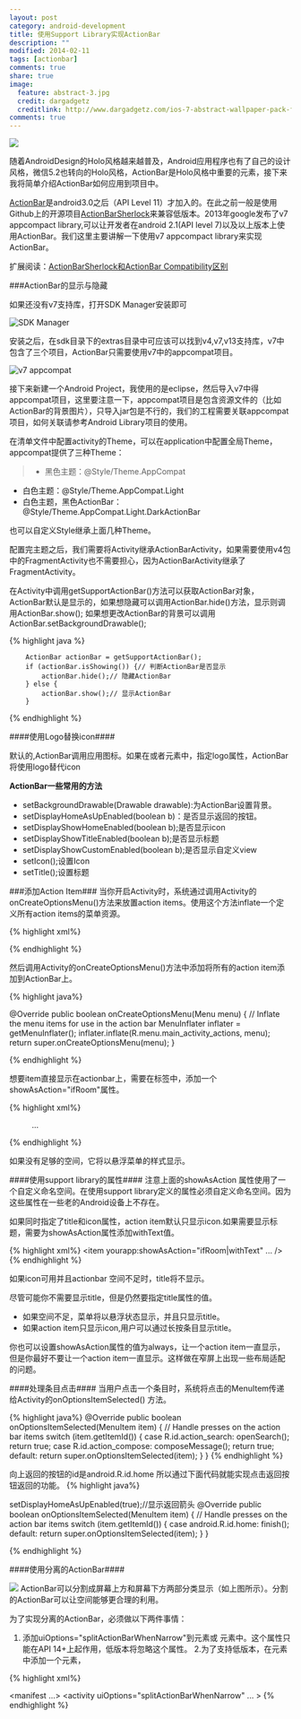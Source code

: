```yaml
---
layout: post
category: android-development
title: 使用Support Library实现ActionBar
description: ""
modified: 2014-02-11
tags: [actionbar]
comments: true
share: true
image:
  feature: abstract-3.jpg
  credit: dargadgetz
  creditlink: http://www.dargadgetz.com/ios-7-abstract-wallpaper-pack-for-iphone-5-and-ipod-touch-retina/
comments: true
---
```




![](https://github.com/ITBox/ITBox.github.io/blob/master/images/D06A00CC-E866-4B48-B09A-41609D28B275.png?raw=true)



随着AndroidDesign的Holo风格越来越普及，Android应用程序也有了自己的设计风格，微信5.2也转向的Holo风格，ActionBar是Holo风格中重要的元素，接下来我将简单介绍ActionBar如何应用到项目中。
 
[ActionBar](http://developer.android.com/guide/topics/ui/actionbar.html)是android3.0之后（API Level 11）才加入的。在此之前一般是使用Github上的开源项目[ActionBarSherlock](https://github.com/JakeWharton/ActionBarSherlock)来兼容低版本。2013年google发布了v7 appcompact library,可以让开发者在android 2.1(API level 7)以及以上版本上使用ActionBar。我们这里主要讲解一下使用v7 appcompact library来实现ActionBar。

扩展阅读：[ActionBarSherlock和ActionBar Compatibility区别](http://stackoverflow.com/questions/7844517/difference-between-actionbarsherlock-and-actionbar-compatibility)

###ActionBar的显示与隐藏

 如果还没有v7支持库，打开SDK Manager安装即可

![SDK Manager](https://github.com/baoyongzhang/test_pages/blob/gh-pages/image-1.png?raw=true)

安装之后，在sdk目录下的extras目录中可应该可以找到v4,v7,v13支持库，v7中包含了三个项目，ActionBar只需要使用v7中的appcompat项目。

![v7 appcompat](https://github.com/baoyongzhang/test_pages/blob/gh-pages/image-2.png?raw=true)


接下来新建一个Android Project，我使用的是eclipse，然后导入v7中得appcompat项目，这里要注意一下，appcompat项目是包含资源文件的（比如ActionBar的背景图片），只导入jar包是不行的，我们的工程需要关联appcompat项目，如何关联请参考Android Library项目的使用。

在清单文件中配置activity的Theme，可以在application中配置全局Theme，appcompat提供了三种Theme：

> * 黑色主题：@Style/Theme.AppCompat
* 白色主题：@Style/Theme.AppCompat.Light
* 白色主题，黑色ActionBar：@Style/Theme.AppCompat.Light.DarkActionBar


也可以自定义Style继承上面几种Theme。


配置完主题之后，我们需要将Activity继承ActionBarActivity，如果需要使用v4包中的FragmentActivity也不需要担心，因为ActionBarActivity继承了FragmentActivity。

在Activity中调用getSupportActionBar()方法可以获取ActionBar对象，ActionBar默认是显示的，如果想隐藏可以调用ActionBar.hide()方法，显示则调用ActionBar.show(); 如果想更改ActionBar的背景可以调用ActionBar.setBackgroundDrawable();


{% highlight java %}

	    ActionBar actionBar = getSupportActionBar();
	    if (actionBar.isShowing()) {// 判断ActionBar是否显示
			actionBar.hide();// 隐藏ActionBar
	    } else {
			actionBar.show();// 显示ActionBar
	    }

{% endhighlight %}

####使用Logo替换icon####

默认的,ActionBar调用应用图标。如果在<application>或者<activity>元素中，指定logo属性，ActionBar将使用logo替代icon


**ActionBar一些常用的方法**

* setBackgroundDrawable(Drawable drawable):为ActionBar设置背景。
* setDisplayHomeAsUpEnabled(boolean b)：是否显示返回的按钮。
* setDisplayShowHomeEnabled(boolean b);是否显示icon
* setDisplayShowTitleEnabled(boolean b);是否显示标题
* setDisplayShowCustomEnabled(boolean b);是否显示自定义view
* setIcon();设置Icon
* setTitle();设置标题

###添加Action Item###
当你开启Activity时，系统通过调用Activity的onCreateOptionsMenu()方法来放置action items。使用这个方法inflate一个定义所有action items的菜单资源。

{% highlight xml%}

<menu xmlns:android="http://schemas.android.com/apk/res/android" >
    <item android:id="@+id/action_search"
          android:icon="@drawable/ic_action_search"
          android:title="@string/action_search"/>
    <item android:id="@+id/action_compose"
          android:icon="@drawable/ic_action_compose"
          android:title="@string/action_compose" />
</menu>

{% endhighlight %}

然后调用Activity的onCreateOptionsMenu()方法中添加将所有的action item添加到ActionBar上。

{% highlight java%}

@Override
public boolean onCreateOptionsMenu(Menu menu) {
    // Inflate the menu items for use in the action bar
    MenuInflater inflater = getMenuInflater();
    inflater.inflate(R.menu.main_activity_actions, menu);
    return super.onCreateOptionsMenu(menu);
}

{% endhighlight %}

想要item直接显示在actionbar上，需要在<item>标签中，添加一个showAsAction="ifRoom"属性。

{% highlight xml%}

<menu xmlns:android="http://schemas.android.com/apk/res/android"
      xmlns:yourapp="http://schemas.android.com/apk/res-auto" >
    <item android:id="@+id/action_search"
          android:icon="@drawable/ic_action_search"
          android:title="@string/action_search"
          yourapp:showAsAction="ifRoom"  />
    ...
</menu>
{% endhighlight %}

如果没有足够的空间，它将以悬浮菜单的样式显示。

####使用support library的属性####
注意上面的showAsAction 属性使用了一个自定义命名空间。在使用support library定义的属性必须自定义命名空间。因为这些属性在一些老的Android设备上不存在。

如果同时指定了title和icon属性，action item默认只显示icon.如果需要显示标题，需要为showAsAction属性添加withText值。

{% highlight xml%}
<item yourapp:showAsAction="ifRoom|withText" ... />
{% endhighlight %}

如果icon可用并且actionbar 空间不足时，title将不显示。

尽管可能你不需要显示title，但是仍然要指定title属性的值。
* 如果空间不足，菜单将以悬浮状态显示，并且只显示title。
* 如果action item只显示icon,用户可以通过长按条目显示title。

你也可以设置showAsAction属性的值为always，让一个action item一直显示，但是你最好不要让一个action item一直显示。这样做在窄屏上出现一些布局适配的问题。

####处理条目点击#### 
当用户点击一个条目时，系统将点击的MenuItem传递给Activity的onOptionsItemSelected() 方法。

{% highlight java%}
@Override
public boolean onOptionsItemSelected(MenuItem item) {
    // Handle presses on the action bar items
    switch (item.getItemId()) {
        case R.id.action_search:
            openSearch();
            return true;
        case R.id.action_compose:
            composeMessage();
            return true;
        default:
            return super.onOptionsItemSelected(item);
    }
}
{% endhighlight %}

向上返回的按钮的id是android.R.id.home 所以通过下面代码就能实现点击返回按钮返回的功能。
{% highlight java%}

 setDisplayHomeAsUpEnabled(true);//显示返回箭头
@Override
public boolean onOptionsItemSelected(MenuItem item) {
    // Handle presses on the action bar items
    switch (item.getItemId()) {
        case android.R.id.home:
                finish();
        default:
            return super.onOptionsItemSelected(item);
    }
}

{% endhighlight %}

####使用分离的ActionBar####

![](http://developer.android.com/images/ui/actionbar-splitaction@2x.png)
ActionBar可以分割成屏幕上方和屏幕下方两部分类显示（如上图所示）。分割的ActionBar可以让空间能够更合理的利用。

为了实现分离的ActionBar，必须做以下两件事情：

1. 添加uiOptions="splitActionBarWhenNarrow"到<activity>元素或 <application> 元素中。这个属性只能在API 14+上起作用，低版本将忽略这个属性。
2.为了支持低版本，在<activity>元素中添加一个<mata-data>元素，

{% highlight xml%}

<manifest ...>
    <activity uiOptions="splitActionBarWhenNarrow" ... >
        <meta-data android:name="android.support.UI_OPTIONS"
                   android:value="splitActionBarWhenNarrow" />
    </activity>
</manifest>
{% endhighlight %}









